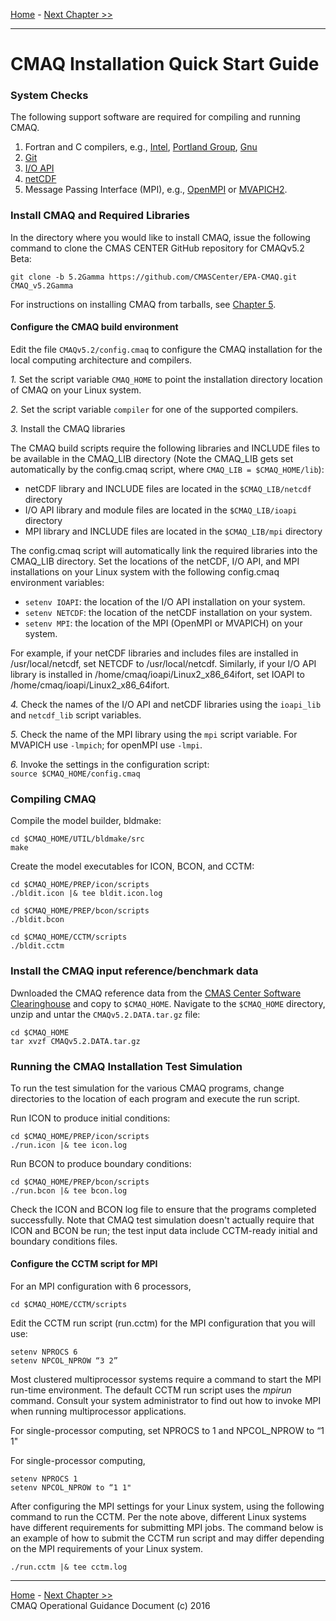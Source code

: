[Home](README.md) - [Next Chapter >>](CMAQ_OGD_ch01_intro.md)
***
CMAQ Installation Quick Start Guide
=========================================

### System Checks ###

The following support software are required for compiling and running CMAQ.  

1. Fortran and C compilers, e.g., [Intel](https://software.intel.com/en-us/fortran-compilers), [Portland Group](http://www.pgroup.com), [Gnu](https://gcc.gnu.org/wiki/GFortran)
2. [Git](https://git-scm.com/book/en/v2/Getting-Started-Installing-Git)
3. [I/O API](http://www.cmascenter.org/ioapi)
4. [netCDF](http://www.unidata.ucar.edu/software/netcdf)
5. Message Passing Interface (MPI), e.g., [OpenMPI](https://www.open-mpi.org) or [MVAPICH2](http://www.mcs.anl.gov/research/projects/mpich2).

### Install CMAQ and Required Libraries ###

In the directory where you would like to install CMAQ, issue the following command to clone the CMAS CENTER GitHub repository for CMAQv5.2 Beta:

```
git clone -b 5.2Gamma https://github.com/CMASCenter/EPA-CMAQ.git CMAQ_v5.2Gamma
```

For instructions on installing CMAQ from tarballs, see [Chapter 5](CMAQ_OGD_ch05_sys_req.md).

#### Configure the CMAQ build environment

Edit the file `CMAQv5.2/config.cmaq` to configure the CMAQ installation for the local computing architecture and compilers.

*1.* Set the script variable `CMAQ_HOME` to point the installation directory location of CMAQ on your Linux system.

*2.* Set the script variable `compiler` for one of the supported compilers.

*3.* Install the CMAQ libraries

The CMAQ build scripts require the following libraries and INCLUDE files to be available in the CMAQ_LIB directory (Note the CMAQ_LIB gets set automatically by the config.cmaq script, where `CMAQ_LIB = $CMAQ_HOME/lib`): 

- netCDF library and INCLUDE files are located in the `$CMAQ_LIB/netcdf` directory
- I/O API library and module files are located in the `$CMAQ_LIB/ioapi` directory
- MPI library and INCLUDE files are located in the `$CMAQ_LIB/mpi` directory

The config.cmaq script will automatically link the required libraries into the CMAQ_LIB directory. Set the locations of the netCDF, I/O API, and MPI installations on your Linux system with the following config.cmaq environment variables:

- `setenv IOAPI`: the location of the I/O API installation on your system.
- `setenv NETCDF`: the location of the netCDF installation on your system.
- `setenv MPI`: the location of the MPI (OpenMPI or MVAPICH) on your system.

For example, if your netCDF libraries and includes files are installed in /usr/local/netcdf, set NETCDF to /usr/local/netcdf. Similarly, if your I/O API library is installed in /home/cmaq/ioapi/Linux2_x86_64ifort, set IOAPI to /home/cmaq/ioapi/Linux2_x86_64ifort. 

*4.* Check the names of the I/O API and netCDF libraries using the `ioapi_lib` and `netcdf_lib` script variables.

*5.* Check the name of the MPI library using the `mpi` script variable. For MVAPICH use `-lmpich`; for openMPI use `-lmpi`.

*6.* Invoke the settings in the configuration script: `source $CMAQ_HOME/config.cmaq`

### Compiling CMAQ ###

Compile the model builder, bldmake:

```
cd $CMAQ_HOME/UTIL/bldmake/src
make
```

Create the model executables for ICON, BCON, and CCTM:

```
cd $CMAQ_HOME/PREP/icon/scripts
./bldit.icon |& tee bldit.icon.log
```

```
cd $CMAQ_HOME/PREP/bcon/scripts
./bldit.bcon
```

```
cd $CMAQ_HOME/CCTM/scripts
./bldit.cctm
```

### Install the CMAQ input reference/benchmark data

Dwnloaded the CMAQ reference data from the [CMAS Center Software Clearinghouse](https://www.cmascenter.org/download/software.cfm) and copy to `$CMAQ_HOME`. Navigate to the `$CMAQ_HOME` directory, unzip and untar the `CMAQv5.2.DATA.tar.gz` file:

```
cd $CMAQ_HOME
tar xvzf CMAQv5.2.DATA.tar.gz
```

### Running the CMAQ Installation Test Simulation

To run the test simulation for the various CMAQ programs, change directories to the location of each program and execute the run script.

Run ICON to produce initial conditions:

```
cd $CMAQ_HOME/PREP/icon/scripts
./run.icon |& tee icon.log
```

Run BCON to produce boundary conditions:

```
cd $CMAQ_HOME/PREP/bcon/scripts
./run.bcon |& tee bcon.log
```

Check the ICON and BCON log file to ensure that the programs completed successfully. Note that CMAQ test simulation doesn't actually require that ICON and BCON be run; the test input data include CCTM-ready initial and boundary conditions files. 

#### Configure the CCTM script for MPI

For an MPI configuration with 6 processors,

```
cd $CMAQ_HOME/CCTM/scripts
```

Edit the CCTM run script (run.cctm) for the MPI configuration that you will use:

```
setenv NPROCS 6
setenv NPCOL_NPROW “3 2”
```

Most clustered multiprocessor systems require a command to start the MPI run-time environment. The default CCTM run script uses the *mpirun* command. Consult your system administrator to find out how to invoke MPI when running multiprocessor applications.

For single-processor computing, set NPROCS to 1 and NPCOL_NPROW to “1 1"

For single-processor computing,

```
setenv NPROCS 1
setenv NPCOL_NPROW to “1 1"
```

After configuring the MPI settings for your Linux system, using the following command to run the CCTM. Per the note above, different Linux systems have different requirements for submitting MPI jobs.  The command below is an example of how to submit the CCTM run script and may differ depending on the MPI requirements of your Linux system. 

```
./run.cctm |& tee cctm.log
```

***

[Home](README.md) - [Next Chapter >>](CMAQ_OGD_ch01_intro.md)  
CMAQ Operational Guidance Document (c) 2016  
